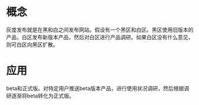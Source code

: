# 概念

灰度发布就是在黑和白之间发布网站。假设有一个黑区和白区。黑区使用旧版本的产品，白区发布新版本产品，然后对白区进行产品调研。如果白区没有什么意见，则可白区向黑区扩散。

# 应用

beta和正式版。对特定用户推送beta版本产品，进行使用状况调研，然后根据调研逐渐将beta转化为正式版。

